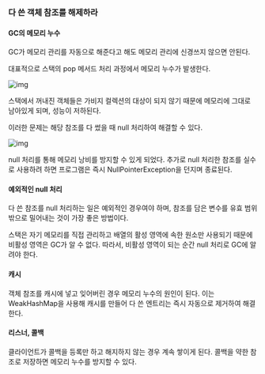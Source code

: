 ### 다 쓴 객체 참조를 해제하라



#### GC의 메모리 누수 

GC가 메모리 관리를 자동으로 해준다고 해도 메모리 관리에 신경쓰지 않으면 안된다.

대표적으로 스택의 pop 메서드 처리 과정에서 메모리 누수가 발생한다.

![img](https://blog.kakaocdn.net/dn/6Hzlw/btqPEMe3eLG/fZxnS7OhMgSf2BxWbafpB1/img.png)

스택에서 꺼내진 객체들은 가비지 컬렉션의 대상이 되지 않기 때문에 메모리에 그대로 남아있게 되며, 성능이 저하된다. 

이러한 문제는 해당 참조를 다 썼을 때 null 처리하여 해결할 수 있다.

![img](https://blog.kakaocdn.net/dn/bGaTv2/btqPLOQguPI/yRLJL7Ckev0uU2QncXRMUk/img.png)

null 처리를 통해 메모리 낭비를 방지할 수 있게 되었다. 추가로 null 처리한 참조를 실수로 사용하려 하면 프로그램은 즉시 NullPointerException을 던지며 종료된다.



#### 예외적인 null 처리

다 쓴 참조를 null 처리하는 일은 예외적인 경우여야 하며, 참조를 담은 변수를 유효 범위 밖으로 밀어내는 것이 가장 좋은 방법이다.

스택은 자기 메모리를 직접 관리하고 배열의 활성 영역에 속한 원소만 사용되기 때문에 비활성 영역은 GC가 알 수 없다. 따라서, 비활성 영역이 되는 순간 null 처리로 GC에 알려야 한다.



#### 캐시

객체 참조를 캐시에 넣고 잊어버린 경우 메모리 누수의 원인이 된다. 이는 WeakHashMap을 사용해 캐시를 만들어 다 쓴 엔트리는 즉시 자동으로 제거하여 해결한다. 



#### 리스너, 콜백

클라이언트가 콜백을 등록만 하고 해지하지 않는 경우 계속 쌓이게 된다. 콜백을 약한 참조로 저장하면 메모리 누수를 방지할 수 있다.
